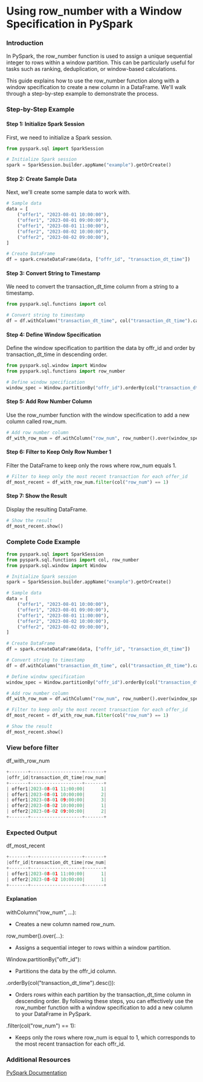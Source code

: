 # Using row_number with a Window Specification in PySpark

### Introduction


In PySpark, the row_number function is used to assign a unique sequential integer to rows within a window partition. This can be particularly useful for tasks such as ranking, deduplication, or window-based calculations.

This guide explains how to use the row_number function along with a window specification to create a new column in a DataFrame. We'll walk through a step-by-step example to demonstrate the process.


### Step-by-Step Example

#### Step 1: Initialize Spark Session

First, we need to initialize a Spark session.

```python
from pyspark.sql import SparkSession

# Initialize Spark session
spark = SparkSession.builder.appName("example").getOrCreate()

```
#### Step 2: Create Sample Data

Next, we'll create some sample data to work with.

```python
# Sample data
data = [
    ("offer1", "2023-08-01 10:00:00"),
    ("offer1", "2023-08-01 09:00:00"),
    ("offer1", "2023-08-01 11:00:00"),
    ("offer2", "2023-08-02 10:00:00"),
    ("offer2", "2023-08-02 09:00:00"),
]

# Create DataFrame
df = spark.createDataFrame(data, ["offr_id", "transaction_dt_time"])
```

#### Step 3: Convert String to Timestamp

We need to convert the transaction_dt_time column from a string to a timestamp.

```python
from pyspark.sql.functions import col

# Convert string to timestamp
df = df.withColumn("transaction_dt_time", col("transaction_dt_time").cast("timestamp"))
```

#### Step 4: Define Window Specification

Define the window specification to partition the data by offr_id and order by transaction_dt_time in descending order.

```python
from pyspark.sql.window import Window
from pyspark.sql.functions import row_number

# Define window specification
window_spec = Window.partitionBy("offr_id").orderBy(col("transaction_dt_time").desc())
```

#### Step 5: Add Row Number Column

Use the row_number function with the window specification to add a new column called row_num.

```python
# Add row number column
df_with_row_num = df.withColumn("row_num", row_number().over(window_spec))
```
#### Step 6: Filter to Keep Only Row Number 1

Filter the DataFrame to keep only the rows where row_num equals 1.

```python
# Filter to keep only the most recent transaction for each offer_id
df_most_recent = df_with_row_num.filter(col("row_num") == 1)
```

#### Step 7: Show the Result

Display the resulting DataFrame.

```python
# Show the result
df_most_recent.show()
```

### Complete Code Example

```python
from pyspark.sql import SparkSession
from pyspark.sql.functions import col, row_number
from pyspark.sql.window import Window

# Initialize Spark session
spark = SparkSession.builder.appName("example").getOrCreate()

# Sample data
data = [
    ("offer1", "2023-08-01 10:00:00"),
    ("offer1", "2023-08-01 09:00:00"),
    ("offer1", "2023-08-01 11:00:00"),
    ("offer2", "2023-08-02 10:00:00"),
    ("offer2", "2023-08-02 09:00:00"),
]

# Create DataFrame
df = spark.createDataFrame(data, ["offr_id", "transaction_dt_time"])

# Convert string to timestamp
df = df.withColumn("transaction_dt_time", col("transaction_dt_time").cast("timestamp"))

# Define window specification
window_spec = Window.partitionBy("offr_id").orderBy(col("transaction_dt_time").desc())

# Add row number column
df_with_row_num = df.withColumn("row_num", row_number().over(window_spec))

# Filter to keep only the most recent transaction for each offer_id
df_most_recent = df_with_row_num.filter(col("row_num") == 1)

# Show the result
df_most_recent.show()
```

### View before filter

df_with_row_num

```python
+-------+-------------------+-------+
|offr_id|transaction_dt_time|row_num|
+-------+-------------------+-------+
| offer1|2023-08-01 11:00:00|      1|
| offer1|2023-08-01 10:00:00|      2|
| offer1|2023-08-01 09:00:00|      3|
| offer2|2023-08-02 10:00:00|      1|
| offer2|2023-08-02 09:00:00|      2|
+-------+-------------------+-------+
```

### Expected Output

df_most_recent

```python
+-------+-------------------+-------+
|offr_id|transaction_dt_time|row_num|
+-------+-------------------+-------+
| offer1|2023-08-01 11:00:00|      1|
| offer2|2023-08-02 10:00:00|      1|
+-------+-------------------+-------+
```

#### Explanation


withColumn("row_num", ...):

- Creates a new column named row_num.


row_number().over(...):

- Assigns a sequential integer to rows within a window partition.


Window.partitionBy("offr_id"):

- Partitions the data by the offr_id column.

.orderBy(col("transaction_dt_time").desc()):

- Orders rows within each partition by the transaction_dt_time column in descending order. By following these steps, you can effectively use the row_number function with a window specification to add a new column to your DataFrame in PySpark.

.filter(col("row_num") == 1):

- Keeps only the rows where row_num is equal to 1, which corresponds to the most recent transaction for each offr_id.

### Additional Resources
[PySpark Documentation](https://spark.apache.org/docs/latest/api/python/)
